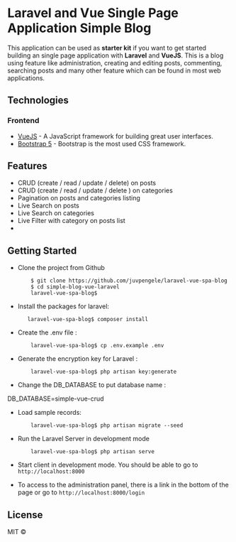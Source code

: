 # Laravel and Vue Single Page Application Simple Blog

This application can be used as **starter kit** if you want to get started building an single page application with **Laravel** 
and **VueJS**. 
This is a blog using feature like administration, creating and editing posts, commenting, searching posts and many other feature which can be found in most web applications.

## Technologies

### Frontend

* [VueJS](https://fr.vuejs.org/index.html) - A JavaScript framework for building great user interfaces.
* [Bootstrap 5](https://getbootstrap.com) - Bootstrap is the most used CSS framework.


## Features

* CRUD (create / read / update / delete) on posts
* CRUD (create / read / update / delete ) on  categories
* Pagination on posts and categories listing
* Live Search on posts
* Live Search on categories
* Live Filter with category on posts list
* 

## Getting Started

* Clone the project from Github

          $ git clone https://github.com/juvpengele/laravel-vue-spa-blog
          $ cd simple-blog-vue-laravel
          laravel-vue-spa-blog$

* Install the packages for laravel:

         laravel-vue-spa-blog$ composer install
          
* Create the .env file :

          laravel-vue-spa-blog$ cp .env.example .env
        
* Generate the encryption key for Laravel :

          laravel-vue-spa-blog$ php artisan key:generate
        

* Change the DB_DATABASE to put database name :

DB_DATABASE=simple-vue-crud

* Load sample records:

          laravel-vue-spa-blog$ php artisan migrate --seed

* Run the Laravel Server in development mode

          laravel-vue-spa-blog$ php artisan serve

* Start client in development mode. You should be able to go to `http://localhost:8000`

* To access to the administration panel, there is a link in the bottom of the page or go to `http://localhost:8000/login`

## License

MIT © 
